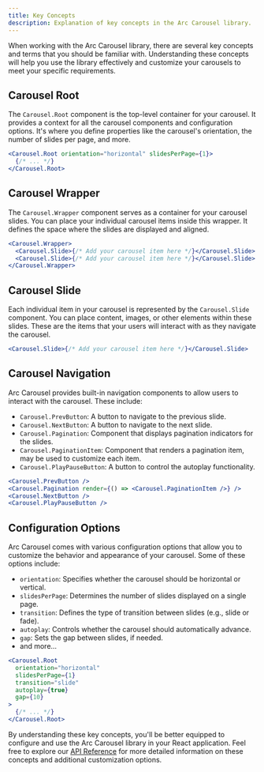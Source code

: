 ```yaml
---
title: Key Concepts
description: Explanation of key concepts in the Arc Carousel library.
---
```


When working with the Arc Carousel library, there are several key concepts and terms that you should be familiar with. Understanding these concepts will help you use the library effectively and customize your carousels to meet your specific requirements.

## Carousel Root

The `Carousel.Root` component is the top-level container for your carousel. It provides a context for all the carousel components and configuration options. It's where you define properties like the carousel's orientation, the number of slides per page, and more.

```jsx
<Carousel.Root orientation="horizontal" slidesPerPage={1}>
  {/* ... */}
</Carousel.Root>
```

## Carousel Wrapper

The `Carousel.Wrapper` component serves as a container for your carousel slides. You can place your individual carousel items inside this wrapper. It defines the space where the slides are displayed and aligned.

```jsx
<Carousel.Wrapper>
  <Carousel.Slide>{/* Add your carousel item here */}</Carousel.Slide>
  <Carousel.Slide>{/* Add your carousel item here */}</Carousel.Slide>
</Carousel.Wrapper>
```

## Carousel Slide

Each individual item in your carousel is represented by the `Carousel.Slide` component. You can place content, images, or other elements within these slides. These are the items that your users will interact with as they navigate the carousel.

```jsx
<Carousel.Slide>{/* Add your carousel item here */}</Carousel.Slide>
```

## Carousel Navigation

Arc Carousel provides built-in navigation components to allow users to interact with the carousel. These include:

- `Carousel.PrevButton`: A button to navigate to the previous slide.
- `Carousel.NextButton`: A button to navigate to the next slide.
- `Carousel.Pagination`: Component that displays pagination indicators for the slides.
- `Carousel.PaginationItem`: Component that renders a pagination item, may be used to customize each item.
- `Carousel.PlayPauseButton`: A button to control the autoplay functionality.

```jsx
<Carousel.PrevButton />
<Carousel.Pagination render={() => <Carousel.PaginationItem />} />
<Carousel.NextButton />
<Carousel.PlayPauseButton />
```

## Configuration Options

Arc Carousel comes with various configuration options that allow you to customize the behavior and appearance of your carousel. Some of these options include:

- `orientation`: Specifies whether the carousel should be horizontal or vertical.
- `slidesPerPage`: Determines the number of slides displayed on a single page.
- `transition`: Defines the type of transition between slides (e.g., slide or fade).
- `autoplay`: Controls whether the carousel should automatically advance.
- `gap`: Sets the gap between slides, if needed.
- and more...

```jsx
<Carousel.Root
  orientation="horizontal"
  slidesPerPage={1}
  transition="slide"
  autoplay={true}
  gap={10}
>
  {/* ... */}
</Carousel.Root>
```

By understanding these key concepts, you'll be better equipped to configure and use the Arc Carousel library in your React application. Feel free to explore our [API Reference](/reference/carousel-root/) for more detailed information on these concepts and additional customization options.
